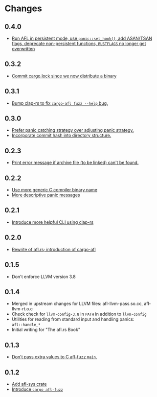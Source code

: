 # Changes

## 0.4.0

* [Run AFL in persistent mode, use `panic::set_hook()`, add ASAN/TSAN flags, deprecate non-persistent functions, `RUSTFLAGS` no longer get overwritten](https://github.com/rust-fuzz/afl.rs/pull/137)

## 0.3.2

* [Commit cargo.lock since we now distribute a binary](https://github.com/rust-fuzz/afl.rs/commit/fc80199080f36ea0c249e1a4bb827370dcefebc2)

## 0.3.1

* [Bump clap-rs to fix `cargo-afl fuzz --help` bug.](https://github.com/rust-fuzz/afl.rs/issues/121)

## 0.3.0

* [Prefer panic catching strategy over adjusting panic strategy.](https://github.com/rust-fuzz/afl.rs/pull/123)
* [Incorporate commit hash into directory structure.](https://github.com/rust-fuzz/afl.rs/pull/125)

## 0.2.3

* [Print error message if archive file (to be linked) can't be found.](https://github.com/rust-fuzz/afl.rs/commit/d65c9cbc7f679aae87b0ad92d7e2496ee4e09e55)

## 0.2.2

* [Use more generic C compiler binary name](https://github.com/rust-fuzz/afl.rs/commit/f1369aadc2352510d2af42d23480324800960d26)
* [More descriptive panic messages](https://github.com/rust-fuzz/afl.rs/commit/7f0114c0a0d42e1487f5e573e949b12f8932f42c)

## 0.2.1

* [Introduce more helpful CLI using clap-rs](https://github.com/rust-fuzz/afl.rs/commit/c9537eabd412591b91e328f41451c4aba199c684)

## 0.2.0

* [Rewrite of afl.rs; introduction of cargo-afl](https://github.com/rust-fuzz/afl.rs/pull/116)

## 0.1.5

* Don't enforce LLVM version 3.8

## 0.1.4

* Merged in upstream changes for LLVM files: afl-llvm-pass.so.cc, afl-llvm-rt.o.c
* Check check for `llvm-config-3.8` in `PATH` in addition to `llvm-config`
* Utilities for reading from standard input and handling panics: `afl::handle_*`
* Initial writing for "The afl.rs Book"

## 0.1.3

* [Don't pass extra values to C afl-fuzz `main`.](https://github.com/frewsxcv/afl.rs/pull/62)

## 0.1.2

* [Add afl-sys crate](https://github.com/frewsxcv/afl.rs/pull/51)
* [Introduce `cargo afl-fuzz`](https://github.com/frewsxcv/afl.rs/pull/60)
